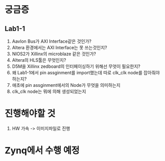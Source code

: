 # 궁금증
## Lab1-1
1. Aavlon Bus가 AXI Interface같은 것인가?
2. Altera 환경에서는 AXI Interface는 못 쓰는것인지?
3. NIOS2가 Xillinx의 microblaze 같은 것인가?
4. Altera의 HLS툴은 무엇인지?
5. D5M을 Xillinx zedboard의 인터페이싱하기 위해선 무엇이 필요한지?
6. 왜 Lab1-1에서 pin assginment를 import했는데 따로 clk_clk node를 잡아줘야하는지?
7. 애초에 pin assginment에서의 Node가 무엇을 의미하는지
8. clk_clk node는 뭐에 의해 생성되었는지

# 진행해야할 것
1. HW 가속 -> 이미지파일로 진행

# Zynq에서 수행 예정